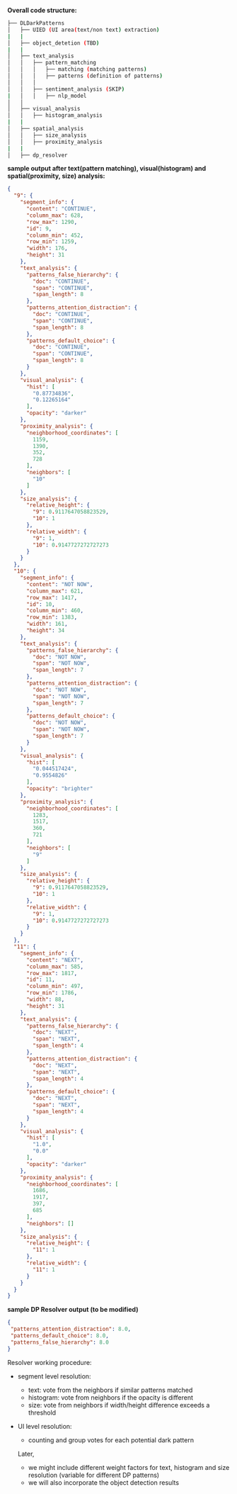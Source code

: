 <!-- This is the README file for DLDarkPatterns Project -->

**Overall code structure:**
```bash
├── DLDarkPatterns
│   ├── UIED (UI area(text/non text) extraction)
|   |
│   ├── object_detetion (TBD)
|   |
│   ├── text_analysis
│   │   ├── pattern_matching
│   │   │   ├── matching (matching patterns)
│   │   │   ├── patterns (definition of patterns)
│   │   │   
│   │   ├── sentiment_analysis (SKIP)
|   │   │   ├── nlp_model
│   │   
│   ├── visual_analysis
│   │   ├── histogram_analysis
|   |
│   ├── spatial_analysis
│   │   ├── size_analysis
│   │   ├── proximity_analysis
|   |
│   ├── dp_resolver
```

**sample output after text(pattern matching), visual(histogram) and spatial(proximity, size) analysis:**
```json
{
  "9": {
    "segment_info": {
      "content": "CONTINUE",
      "column_max": 628,
      "row_max": 1290,
      "id": 9,
      "column_min": 452,
      "row_min": 1259,
      "width": 176,
      "height": 31
    },
    "text_analysis": {
      "patterns_false_hierarchy": {
        "doc": "CONTINUE",
        "span": "CONTINUE",
        "span_length": 8
      },
      "patterns_attention_distraction": {
        "doc": "CONTINUE",
        "span": "CONTINUE",
        "span_length": 8
      },
      "patterns_default_choice": {
        "doc": "CONTINUE",
        "span": "CONTINUE",
        "span_length": 8
      }
    },
    "visual_analysis": {
      "hist": [
        "0.87734836",
        "0.12265164"
      ],
      "opacity": "darker"
    },
    "proximity_analysis": {
      "neighborhood_coordinates": [
        1159,
        1390,
        352,
        728
      ],
      "neighbors": [
        "10"
      ]
    },
    "size_analysis": {
      "relative_height": {
        "9": 0.9117647058823529,
        "10": 1
      },
      "relative_width": {
        "9": 1,
        "10": 0.9147727272727273
      }
    }
  },
  "10": {
    "segment_info": {
      "content": "NOT NOW",
      "column_max": 621,
      "row_max": 1417,
      "id": 10,
      "column_min": 460,
      "row_min": 1383,
      "width": 161,
      "height": 34
    },
    "text_analysis": {
      "patterns_false_hierarchy": {
        "doc": "NOT NOW",
        "span": "NOT NOW",
        "span_length": 7
      },
      "patterns_attention_distraction": {
        "doc": "NOT NOW",
        "span": "NOT NOW",
        "span_length": 7
      },
      "patterns_default_choice": {
        "doc": "NOT NOW",
        "span": "NOT NOW",
        "span_length": 7
      }
    },
    "visual_analysis": {
      "hist": [
        "0.044517424",
        "0.9554826"
      ],
      "opacity": "brighter"
    },
    "proximity_analysis": {
      "neighborhood_coordinates": [
        1283,
        1517,
        360,
        721
      ],
      "neighbors": [
        "9"
      ]
    },
    "size_analysis": {
      "relative_height": {
        "9": 0.9117647058823529,
        "10": 1
      },
      "relative_width": {
        "9": 1,
        "10": 0.9147727272727273
      }
    }
  },
  "11": {
    "segment_info": {
      "content": "NEXT",
      "column_max": 585,
      "row_max": 1817,
      "id": 11,
      "column_min": 497,
      "row_min": 1786,
      "width": 88,
      "height": 31
    },
    "text_analysis": {
      "patterns_false_hierarchy": {
        "doc": "NEXT",
        "span": "NEXT",
        "span_length": 4
      },
      "patterns_attention_distraction": {
        "doc": "NEXT",
        "span": "NEXT",
        "span_length": 4
      },
      "patterns_default_choice": {
        "doc": "NEXT",
        "span": "NEXT",
        "span_length": 4
      }
    },
    "visual_analysis": {
      "hist": [
        "1.0",
        "0.0"
      ],
      "opacity": "darker"
    },
    "proximity_analysis": {
      "neighborhood_coordinates": [
        1686,
        1917,
        397,
        685
      ],
      "neighbors": []
    },
    "size_analysis": {
      "relative_height": {
        "11": 1
      },
      "relative_width": {
        "11": 1
      }
    }
  }
}
```

**sample DP Resolver output (to be modified)**
```json
{
 "patterns_attention_distraction": 8.0,
 "patterns_default_choice": 8.0,
 "patterns_false_hierarchy": 8.0
}
```
Resolver working procedure:
- segment level resolution:
  - text: vote from the neighbors if similar patterns matched
  - histogram: vote from neighbors if the opacity is different
  - size: vote from neighbors if width/height difference exceeds a threshold
- UI level resolution:
  - counting and group votes for each potential dark pattern

  Later,
    - we might include different weight factors for text, histogram and size resolution (variable for different DP patterns)
    - we will also incorporate the object detection results 
